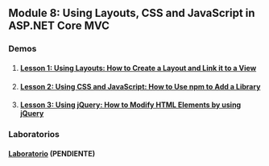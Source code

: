 ## Module 8: Using Layouts, CSS and JavaScript in ASP.NET Core MVC

### Demos

1. #### [Lesson 1: Using Layouts: How to Create a Layout and Link it to a View](Demos/01_LayoutExample_begin)

2. #### [Lesson 2: Using CSS and JavaScript: How to Use npm to Add a Library](Demos/02_NpmExample_begin)

3. #### [Lesson 3: Using jQuery: How to Modify HTML Elements by using jQuery](Demos/03_JQueryExample_begin)

### Laboratorios

  #### [Laboratorio](Labs)  (PENDIENTE)